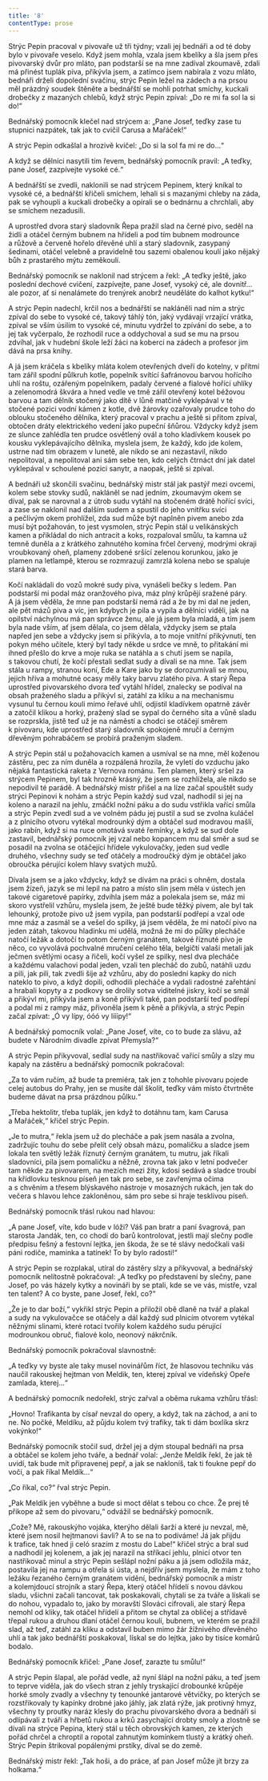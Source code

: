 ```yaml
---
title: '8'
contentType: prose
---
```


Strýc Pepin pracoval v pivovaře už tři týdny; vzali jej bednáři a od té doby bylo v pivovaře veselo. Když jsem mohla, vzala jsem kbelíky a šla jsem přes pivovarský dvůr pro mláto, pan podstarší se na mne zadíval zkoumavě, zdali má přinést tuplák piva, přikývla jsem, a zatímco jsem nabírala z vozu mláto, bednáři drželi dopolední svačinu, strýc Pepin ležel na zádech a na prsou měl prázdný soudek štěněte a bednářští se mohli potrhat smíchy, kuckali drobečky z mazaných chlebů, když strýc Pepin zpíval: „Do re mi fa sol la si do!“

Bednářský pomocník klečel nad strýcem a: „Pane Josef, teďky zase tu stupnici nazpátek, tak jak to cvičil Carusa a Mařáček!“

A strýc Pepin odkašlal a hrozivě kvičel: „Do si la sol fa mi re do…“

A když se dělníci nasytili tím řevem, bednářský pomocník pravil: „A teďky, pane Josef, zazpívejte vysoké cé.“

A bednářští se zvedli, naklonili se nad strýcem Pepinem, který kníkal to vysoké cé, a bednářští křičeli smíchem, lehali si s mazanými chleby na záda, pak se vyhoupli a kuckali drobečky a opírali se o bednárnu a chrchlali, aby se smíchem nezadusili.

A uprostřed dvora starý sladovník Řepa pražil slad na černé pivo, seděl na židli a otáčel černým bubnem na hřídeli a pod tím bubnem modrounce a růžově a červeně hořelo dřevěné uhlí a starý sladovník, zasypaný šedinami, otáčel velebně a pravidelně tou sazemi obalenou koulí jako nějaký bůh z prastarého mýtu zeměkoulí.

Bednářský pomocník se naklonil nad strýcem a řekl: „A teďky ještě, jako poslední dechové cvičení, zazpívejte, pane Josef, vysoký cé, ale dovnitř… ale pozor, ať si nenalámete do trenýrek anobrž neuděláte do kalhot kytku!“

A strýc Pepin nadechl, krčil nos a bednářští se nakláněli nad ním a strýc zpíval do sebe to vysoké cé, takový táhlý tón, jaký vydávají vrzající vrátka, zpíval se vším úsilím to vysoké cé, minutu vydržel to zpívání do sebe, a to jej tak vyčerpalo, že rozhodil ruce a oddychoval a sud se mu na prsou zdvíhal, jak v hudební škole leží žáci na koberci na zádech a profesor jim dává na prsa knihy.

A já jsem kráčela s kbelíky mláta kolem otevřených dveří do kotelny, v přítmí tam zářil spodní půlkruh kotle, popelník svítící šafránovou barvou hořícího uhlí na roštu, ozářeným popelníkem, padaly červené a fialové hořící uhlíky a zelenomodrá škvára a hned vedle ve tmě zářil otevřený kotel béžovou barvou a tam dělník stočený jako dítě v lůně matčině vyklepával v té stočené pozici vodní kámen z kotle, dvě žárovky ozařovaly prudce toho do oblouku stočeného dělníka, který pracoval v prachu a ještě si přitom zpíval, obtočen dráty elektrického vedení jako pupeční šňůrou. Vždycky když jsem ze slunce zahlédla ten prudce osvětlený ovál a toho kladívkem kousek po kousku vyklepávajícího dělníka, myslela jsem, že každý, kdo jde kolem, ustrne nad tím obrazem v lunetě, ale nikdo se ani nezastavil, nikdo nepolitoval, a nepolitoval ani sám sebe ten, kdo celých čtrnáct dní jak datel vyklepával v schoulené pozici sanytr, a naopak, ještě si zpíval.

A bednáři už skončili svačinu, bednářský mistr stál jak pastýř mezi ovcemi, kolem sebe stovky sudů, nakláněl se nad jedním, zkoumavým okem se díval, pak se narovnal a z útrob sudu vytáhl na stočeném drátě hořící svíci, a zase se naklonil nad dalším sudem a spustil do jeho vnitřku svíci a pečlivým okem prohlížel, zda sud může být naplněn pivem anebo zda musí být požahován, to jest vysmolen, strýc Pepin stál u velikánských kamen a přikládal do nich antracit a koks, rozpaloval smůlu, ta kamna už temně duněla a z krátkého zahnutého komína frčel červený, modrými okraji vroubkovaný oheň, plameny zdobené sršící zelenou korunkou, jako je plamen na letlampě, kterou se rozmrazují zamrzlá kolena nebo se spaluje stará barva.

Kočí nakládali do vozů mokré sudy piva, vynášeli bečky s ledem. Pan podstarší mi podal máz oranžového piva, máz plný krůpějí sražené páry. A já jsem věděla, že mne pan podstarší nemá rád a že by mi dal ne jeden, ale pět mázů piva a víc, jen kdybych je pila a vypila a dělníci viděli, jak na opilství náchylnou má pan správce ženu, ale já jsem byla mladá, a tím jsem byla nade vším, ať jsem dělala, co jsem dělala, vždycky jsem se ptala napřed jen sebe a vždycky jsem si přikývla, a to moje vnitřní přikývnutí, ten pokyn mého učitele, který byl tady někde u srdce ve mně, to přitakání mi ihned přešlo do krve a moje ruka se natáhla a s chutí jsem se napila, s takovou chutí, že kočí přestali sedlat sudy a dívali se na mne. Tak jsem stála u rampy, stranou koní, Ede a Kare jako by se dorozumívali se mnou, jejich hříva a mohutné ocasy měly taky barvu zlatého piva. A starý Řepa uprostřed pivovarského dvora teď vytáhl hřídel, znalecky se podíval na obsah praženého sladu a přikývl si, zatáhl za kliku a na mechanismu vysunul tu černou kouli mimo řeřavé uhlí, odjistil kladívkem opatrně závěr a zatočil klikou a horký, pražený slad se sypal do černého síta a vůně sladu se rozprskla, jistě teď už je na náměstí a chodci se otáčejí směrem k pivovaru, kde uprostřed starý sladovník spokojeně mručí a černým dřevěným pohrabáčem se probírá praženým sladem.

A strýc Pepin stál u požahovacích kamen a usmíval se na mne, měl koženou zástěru, pec za ním duněla a rozpálená hrozila, že vyletí do vzduchu jako nějaká fantastická raketa z Vernova románu. Ten plamen, který sršel za strýcem Pepinem, byl tak hrozně krásný, že jsem se rozhlížela, ale nikdo se nepodivil té parádě. A bednářský mistr přišel a na líze začal spouštět sudy strýci Pepinovi k nohám a strýc Pepin každý sud vzal, nadhodil si jej na koleno a narazil na jehlu, zmáčkl nožní páku a do sudu vstřikla vařící smůla a strýc Pepin zvedl sud a ve volném pádu jej pustil a sud se zvolna kuláčel a z plnicího otvoru vytékal modrounký dým a obtáčel sud modravou mašlí, jako rabín, když si na ruce omotává svaté řemínky, a když se sud dole zastavil, bednářský pomocník jej vzal nebo kopancem mu dal směr a sud se posadil na zvolna se otáčející hřídele vykulovačky, jeden sud vedle druhého, všechny sudy se teď otáčely a modroučký dým je obtáčel jako obroučka pérující kolem hlavy svatých mužů.

Dívala jsem se a jako vždycky, když se dívám na práci s ohněm, dostala jsem žízeň, jazyk se mi lepil na patro a místo slin jsem měla v ústech jen takové cigaretové papírky, zdvihla jsem máz a polekala jsem se, máz mi skoro vystřelil vzhůru, myslela jsem, že ještě bude těžký pivem, ale byl tak lehounký, protože pivo už jsem vypila, pan podstarší podřepí a vzal ode mne máz a zasmál se a vešel do spilky, já jsem věděla, že mi natočí pivo na jeden zátah, takovou hladinku mi udělá, možná že mi do půlky plecháče natočí ležák a dotočí to potom černým granátem, takové říznuté pivo je něco, co vyvolává pochvalné mručení celého těla, belgičtí valaši metali jak ječmen světlými ocasy a řičeli, kočí vyšel ze spilky, nesl dva plecháče a každému valachovi podal jeden, vzali ten plecháč do zubů, natáhli uzdu a pili, jak pili, tak zvedli šíje až vzhůru, aby do poslední kapky do nich nateklo to pivo, a když dopili, odhodili plecháče a vydali radostné zařehtání a hrabali kopyty a z podkovy se drolily sotva viditelné jiskry, kočí se smál a přikývl mi, přikývla jsem a koně přikývli také, pan podstarší teď podřepí a podal mi z rampy máz, přivoněla jsem k pěně a přikývla, a strýc Pepin začal zpívat: „Ó vy lípy, óóó vy lííípy!“

A bednářský pomocník volal: „Pane Josef, víte, co to bude za slávu, až budete v Národním divadle zpívat Přemysla?“

A strýc Pepin přikyvoval, sedlal sudy na nastřikovač vařící smůly a slzy mu kapaly na zástěru a bednářský pomocník pokračoval:

„Za to vám ručím, až bude ta premiéra, tak jen z tohohle pivovaru pojede celej autobus do Prahy, jen se musíte dál školit, teďky vám místo čtvrtněte budeme dávat na prsa prázdnou půlku.“

„Třeba hektolitr, třeba tuplák, jen když to dotáhnu tam, kam Carusa a Mařáček,“ křičel strýc Pepin.

„Je to mutra,“ řekla jsem už do plecháče a pak jsem nasála a zvolna, zadržujíc touhu do sebe přelít celý obsah mázu, pomaličku a sladce jsem lokala ten světlý ležák říznutý černým granátem, tu mutru, jak říkali sladovníci, pila jsem pomaličku a něžně, zrovna tak jako v letní podvečer tam někde za pivovarem, na mezích mezi žity, kdosi sedává a sladce troubí na křídlovku tesknou píseň jen tak pro sebe, se zavřenýma očima a s chvěním a třesem blýskavého nástroje v mosazných rukách, jen tak do večera s hlavou lehce zakloněnou, sám pro sebe si hraje tesklivou píseň.

Bednářský pomocník třásl rukou nad hlavou:

„A pane Josef, víte, kdo bude v lóži? Váš pan bratr a paní švagrová, pan starosta Jandák, ten, co chodí do barů kontrolovat, jestli mají slečny podle předpisu fešný a festovní lejtka, jen škoda, že se té slávy nedočkali vaši páni rodiče, maminka a tatínek! To by bylo radosti!“

A strýc Pepin se rozplakal, utíral do zástěry slzy a přikyvoval, a bednářský pomocník nelítostně pokračoval: „A teďky po představení by slečny, pane Josef, po vás házely kytky a novináři by se ptali, kde se ve vás, mistře, vzal ten talent? A co byste, pane Josef, řekl, co?“

„Že je to dar boží,“ vykřikl strýc Pepin a přiložil obě dlaně na tvář a plakal a sudy na vykulovačce se otáčely a dál každý sud plnicím otvorem vytékal něžnými slinami, které rotací tvořily kolem každého sudu pérující modrounkou obruč, fialové kolo, neonový nákrčník.

Bednářský pomocník pokračoval slavnostně:

„A teďky vy byste ale taky musel novinářům říct, že hlasovou techniku vás naučil rakouskej hejtman von Meldik, ten, kterej zpíval ve vídeňský Opeře zamlada, kterej…“

A bednářský pomocník nedořekl, strýc zařval a oběma rukama vzhůru třásl:

„Hovno! Trafikanta by císař nevzal do opery, a když, tak na záchod, a ani to ne. No počké, Meldíku, až půjdu kolem tvý trafiky, tak ti dám boxlíka skrz vokýnko!“

Bednářský pomocník stočil sud, držel jej a dým stoupal bednáři na prsa a obtáčel se kolem jeho tváře, a bednář volal: „Jenže Meldík řekl, že jak tě uvidí, tak bude mít připravenej pepř, a jak se nakloníš, tak ti foukne pepř do vočí, a pak říkal Meldík…“

„Co říkal, co?“ řval strýc Pepin.

„Pak Meldík jen vyběhne a bude si moct dělat s tebou co chce. Že prej tě přikope až sem do pivovaru,“ odvážil se bednářský pomocník.

„Cože? Mě, rakouskýho vojáka, kterýho dělali šarží a které ju nevzal, mě, které jsem nosil hejtmanovi šavli? A to se na to podíváme! Já jak přijdu k trafice, tak hned ji celó srazím z mostu do Labe!“ křičel strýc a bral sud a nadhodil jej kolenem, a jak jej narazil na stříkací jehlu, plnicí otvor ten nastřikovač minul a strýc Pepin sešlápl nožní páku a já jsem odložila máz, postavila jej na rampu a otřela si ústa, a nejdřív jsem myslela, že mám z toho ležáku řezaného černým granátem vidění, bednářský pomocník a mistr a kolemjdoucí strojník a starý Řepa, který otáčel hřídelí s novou dávkou sladu, všichni začali tancovat, tak poskakovali, chytali se za tváře a lískali se do nohou, vypadalo to, jako by moravští Slováci cifrovali, ale starý Řepa nemohl od kliky, tak otáčel hřídelí a přitom se chytal za obličej a střídavě třepal rukou a druhou dlaní otáčel černou koulí, bubnem, ve kterém se pražil slad, až teď, zatáhl za kliku a odstavil buben mimo žár žížnivého dřevěného uhlí a tak jako bednářští poskakoval, lískal se do lejtka, jako by tisíce komárů bodalo.

Bednářský pomocník křičel: „Pane Josef, zarazte tu smůlu!“

A strýc Pepin šlapal, ale pořád vedle, až nyní šlápl na nožní páku, a teď jsem to teprve viděla, jak do všech stran z jehly tryskající drobounké krůpěje horké smoly zvadly a všechny ty tenounké jantarové větvičky, po kterých se rozstřikovaly ty kapínky drobné jako jáhly, jak zlatá rýže, jak protivný hmyz, všechny ty proutky naráz klesly do prachu pivovarského dvora a bednáři si odlípávali z tváří a hřbetů rukou a krků zasychající drobty smoly a zlostně se dívali na strýce Pepina, který stál u těch obrovských kamen, ze kterých pořád chrčel a chroptil a ropotal zahnutým komínkem tlustý a krátký oheň. Strýc Pepin štrikoval popálenými prstíky, díval se do země.

Bednářský mistr řekl: „Tak hoši, a do práce, ať pan Josef může jít brzy za holkama.“
